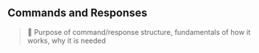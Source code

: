 ## Commands and Responses

> :construction: Purpose of command/response structure, fundamentals of how it works, why it is needed
